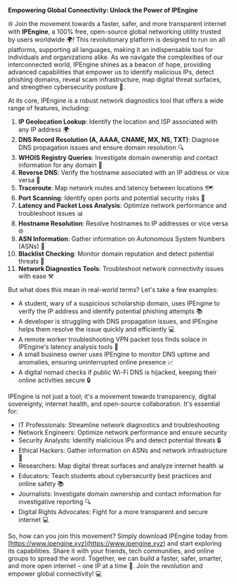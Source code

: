 **Empowering Global Connectivity: Unlock the Power of IPEngine**

🌐 Join the movement towards a faster, safer, and more transparent internet with **IPEngine**, a 100% free, open-source global networking utility trusted by users worldwide 🌍! This revolutionary platform is designed to run on all platforms, supporting all languages, making it an indispensable tool for individuals and organizations alike. As we navigate the complexities of our interconnected world, IPEngine shines as a beacon of hope, providing advanced capabilities that empower us to identify malicious IPs, detect phishing domains, reveal scam infrastructure, map digital threat surfaces, and strengthen cybersecurity posture 🔐.

At its core, IPEngine is a robust network diagnostics tool that offers a wide range of features, including:

1. **IP Geolocation Lookup**: Identify the location and ISP associated with any IP address 🌍
2. **DNS Record Resolution (A, AAAA, CNAME, MX, NS, TXT)**: Diagnose DNS propagation issues and ensure domain resolution 🔍
3. **WHOIS Registry Queries**: Investigate domain ownership and contact information for any domain 📡
4. **Reverse DNS**: Verify the hostname associated with an IP address or vice versa 🚀
5. **Traceroute**: Map network routes and latency between locations 🗺️
6. **Port Scanning**: Identify open ports and potential security risks 🔑
7. **Latency and Packet Loss Analysis**: Optimize network performance and troubleshoot issues 📊
8. **Hostname Resolution**: Resolve hostnames to IP addresses or vice versa 🌐
9. **ASN Information**: Gather information on Autonomous System Numbers (ASNs) 👥
10. **Blacklist Checking**: Monitor domain reputation and detect potential threats 🔴
11. **Network Diagnostics Tools**: Troubleshoot network connectivity issues with ease ⚒️

But what does this mean in real-world terms? Let's take a few examples:

* A student, wary of a suspicious scholarship domain, uses IPEngine to verify the IP address and identify potential phishing attempts 📚
* A developer is struggling with DNS propagation issues, and IPEngine helps them resolve the issue quickly and efficiently 💻
* A remote worker troubleshooting VPN packet loss finds solace in IPEngine's latency analysis tools 👥
* A small business owner uses IPEngine to monitor DNS uptime and anomalies, ensuring uninterrupted online presence 📈
* A digital nomad checks if public Wi-Fi DNS is hijacked, keeping their online activities secure 🔒

IPEngine is not just a tool; it's a movement towards transparency, digital sovereignty, internet health, and open-source collaboration. It's essential for:

* IT Professionals: Streamline network diagnostics and troubleshooting
* Network Engineers: Optimize network performance and ensure security
* Security Analysts: Identify malicious IPs and detect potential threats 🔒
* Ethical Hackers: Gather information on ASNs and network infrastructure 🤖
* Researchers: Map digital threat surfaces and analyze internet health 📊
* Educators: Teach students about cybersecurity best practices and online safety 📚
* Journalists: Investigate domain ownership and contact information for investigative reporting 🔍
* Digital Rights Advocates: Fight for a more transparent and secure internet 💻

So, how can you join this movement? Simply download IPEngine today from [https://www.ipengine.xyz](https://www.ipengine.xyz) and start exploring its capabilities. Share it with your friends, tech communities, and online groups to spread the word. Together, we can build a faster, safer, smarter, and more open internet – one IP at a time 🔑. Join the revolution and empower global connectivity! 💻